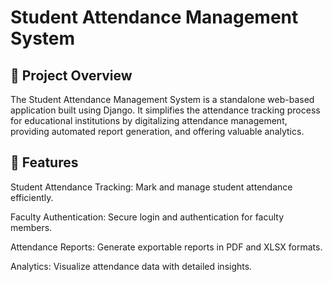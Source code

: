 # Student Attendance Management System

## 📌 Project Overview
The Student Attendance Management System is a standalone web-based application built using Django. It simplifies the attendance tracking process for educational institutions by digitalizing attendance management, providing automated report generation, and offering valuable analytics.

## 🚀 Features
Student Attendance Tracking: Mark and manage student attendance efficiently.

Faculty Authentication: Secure login and authentication for faculty members.

Attendance Reports: Generate exportable reports in PDF and XLSX formats.

Analytics: Visualize attendance data with detailed insights.
